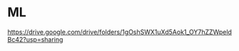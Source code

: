 # ML
https://drive.google.com/drive/folders/1gOshSWX1uXd5Aok1_OY7hZZWpeldBc42?usp=sharing 

                          
